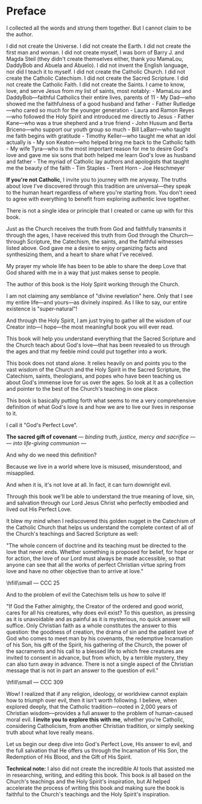 # Preface

I collected all the words and strung them together. But I cannot claim to be the author.

I did not create the Universe.
I did not create the Earth.
I did not create the first man and woman.
I did not create myself, I was born of Barry J. and Magda Steil (they didn't create themselves either, thank you MamaLou, DaddyBob and Abuela and Abuelo).
I did not invent the English language, nor did I teach it to myself.
I did not create the Catholic Church.
I did not create the Catholic Catechism.
I did not create the Sacred Scripture.
I did not create the Catholic Faith.
I did not create the Saints.
I came to know, love, and serve Jesus from my list of saints, most notably:
    - MamaLou and DaddyBob—faithful Catholics their entire lives, parents of 11
    - My Dad—who showed me the faithfulness of a good husband and father
    - Father Rutledge—who cared so much for the younger generation
    - Laura and Ramon Reyes—who followed the Holy Spirit and introduced me directly to Jesus
    - Father Kane—who was a true shepherd and a true friend
    - John Husum and Berta Briceno—who support our youth group so much
    - Bill LaBarr—who taught me faith begins with gratitude
    - Timothy Keller—who taught me what an idol actually is
    - My son Keaton—who helped bring me back to the Catholic faith
    - My wife Tyra—who is the most important reason for me to desire God's love and gave me six sons that both helped me learn God's love as husband and father
    - The myriad of Catholic lay authors and apologists that taught me the beauty of the faith
        - Tim Staples
        - Trent Horn
        - Joe Heschmeyer

**If you're not Catholic**, I invite you to journey with me anyway. The truths about love I've discovered through this tradition are universal—they speak to the human heart regardless of where you're starting from. You don't need to agree with everything to benefit from exploring authentic love together.

There is not a single idea or principle that I created or came up with for this book.

Just as the Church receives the truth from God and faithfully transmits it through the ages, I have received this truth from God through the Church—through Scripture, the Catechism, the saints, and the faithful witnesses listed above. God gave me a desire to enjoy organizing facts and synthesizing them, and a heart to share what I've received.

My prayer my whole life has been to be able to share the deep Love that God shared with me in a way that just makes sense to people.

The author of this book is the Holy Spirit working through the Church.

I am not claiming any semblance of "divine revelation" here. Only that I see my entire life—and yours—as divinely inspired. As I like to say, our entire existence is "super-natural"!

And through the Holy Spirit, I am just trying to gather all the wisdom of our Creator into—I hope—the most meaningful book you will ever read.

This book will help you understand everything that the Sacred Scripture and the Church teach about God's love—that has been revealed to us through the ages and that my feeble mind could put together into a work.

This book does not stand alone. It relies heavily on and points you to the vast wisdom of the Church and the Holy Spirit in the Sacred Scripture, the Catechism, saints, theologians, and popes who have been teaching us about God's immense love for us over the ages. So look at it as a collection and pointer to the best of the Church's teaching in one place.

This book is basically putting forth what seems to me a very comprehensive definition of what God's love is and how we are to live our lives in response to it.

I call it "God's Perfect Love".

**The sacred gift of covenant**
— *binding truth, justice, mercy and sacrifice* —
— *into life-giving communion* —

And why do we need this definition?

Because we live in a world where love is misused, misunderstood, and misapplied.

And when it is, it's not love at all. In fact, it can turn downright evil.

Through this book we'll be able to understand the true meaning of love, sin, and salvation through our Lord Jesus Christ who perfectly embodied and lived out His Perfect Love.

It blew my mind when I rediscovered this golden nugget in the Catechism of the Catholic Church that helps us understand the complete context of all of the Church's teachings and Sacred Scripture as well:

<div class="blockquote">
"The whole concern of doctrine and its teaching must be directed to the love that never ends. Whether something is proposed for belief, for hope or for action, the love of our Lord must always be made accessible, so that anyone can see that all the works of perfect Christian virtue spring from love and have no other objective than to arrive at love."

\hfill\small — CCC 25
</div>

And to the problem of evil the Catechism tells us how to solve it!

<div class="blockquote">
"If God the Father almighty, the Creator of the ordered and good world, cares for all his creatures, why does evil exist? To this question, as pressing as it is unavoidable and as painful as it is mysterious, no quick answer will suffice.
Only Christian faith as a whole constitutes the answer to this question: the goodness of creation, the drama of sin and the patient love of God who comes to meet man by his covenants, the redemptive Incarnation of his Son, his gift of the Spirit, his gathering of the Church, the power of the sacraments and his call to a blessed life to which free creatures are invited to consent in advance, but from which, by a terrible mystery, they can also turn away in advance. There is not a single aspect of the Christian message that is not in part an answer to the question of evil."

\hfill\small — CCC 309
</div>

Wow!  I realized that if any religion, ideology, or worldview cannot explain how to triumph over evil, then it isn't worth following. I believe, when explored deeply, that the Catholic tradition—rooted in 2,000 years of Christian wisdom—provides a full answer to the problem of human-caused moral evil. **I invite you to explore this with me**, whether you're Catholic, considering Catholicism, from another Christian tradition, or simply seeking truth about what love really means.

Let us begin our deep dive into God's Perfect Love, His answer to evil, and the full salvation that He offers us through the Incarnation of His Son, the Redemption of His Blood, and the Gift of His Spirit.

**Technical note:** I also did not create the incredible AI tools that assisted me in researching, writing, and editing this book. This book is all based on the Church's teachings and the Holy Spirit's inspiration, but AI helped accelerate the process of writing this book and making sure the book is faithful to the Church's teachings and the Holy Spirit's inspiration.
